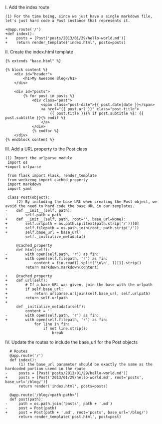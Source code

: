 I. Add the index route

    (1) For the time being, since we just have a single markdown file, let's just hard code a Post instance that represents it.

    +@app.route('/')
    +def index():
    +    posts = [Post('posts/2013/01/29/hello-world.md')]
    +    return render_template('index.html', posts=posts)

II. Create the index.html template

    {% extends "base.html" %}

    {% block content %}
        <div id="header">
            <h1>My Awesome Blog</h1>
        </div>

        <div id="posts">
            {% for post in posts %}
                <div class="post">
                    <span class="post-date">{{ post.date|date }}</span>
                    <a href="{{ post.url }}" class="post-title">
                        {{ post.title }}{% if post.subtitle %}: {{ post.subtitle }}{% endif %}
                    </a>
                </div>
                {% endfor %}
        </div>
    {% endblock content %}

III. Add a URL property to the Post class

    (1) Import the urlparse module
     import os
    +import urlparse

     from flask import Flask, render_template
     from werkzeug import cached_property
     import markdown
     import yaml

     class Post(object):
         (2) By including the base URL when creating the Post object, we avoid the need to hard code the base URL in our templates.
    -    def __init__(self, path):
    -        self.path = path
    +    def __init__(self, path, root='', base_url=None):
    +        self.urlpath = os.path.splitext(path.strip('/'))[0]
    +        self.filepath = os.path.join(root, path.strip('/'))
    +        self.base_url = base_url
             self._initialize_metadata()

         @cached_property
         def html(self):
    -        with open(self.path, 'r') as fin:
    +        with open(self.filepath, 'r') as fin:
                 content = fin.read().split('\n\n', 1)[1].strip()
             return markdown.markdown(content)

    +    @cached_property
    +    def url(self):
    +        # If a base URL was given, join the base with the urlpath
    +        if self.base_url:
    +            return urlparse.urljoin(self.base_url, self.urlpath)
    +        return self.urlpath
    +
         def _initialize_metadata(self):
             content = ''
    -        with open(self.path, 'r') as fin:
    +        with open(self.filepath, 'r') as fin:
                 for line in fin:
                     if not line.strip():
                         break

IV. Update the routes to include the base_url for the Post objects

      # Routes
      @app.route('/')
      def index():
          (1) the base_url parameter should be exactly the same as the hardcoded portion useed in the route
    -     posts = [Post('posts/2013/01/29/hello-world.md')]
    +     posts = [Post('2013/01/29/hello-world.md', root='posts', base_url='/blog/')]
          return render('index.html', posts=posts)

      @app.route('/blog/<path:path>')
      def post(path):
    -     path = os.path.join('posts', path + '.md')
    -     post = Post(path)
    +     post = Post(path + '.md', root='posts', base_url='/blog/')
          return render_template('post.html', post=post)
